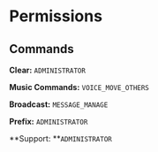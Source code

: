 # Permissions

## Commands

**Clear:** `ADMINISTRATOR`

**Music Commands:** `VOICE_MOVE_OTHERS`

**Broadcast:** `MESSAGE_MANAGE`

**Prefix:** `ADMINISTRATOR`

**Support: **`ADMINISTRATOR`

